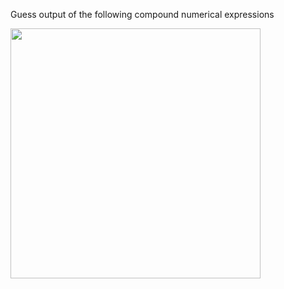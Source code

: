 Guess output of the following compound numerical expressions

<img src='https://github.com/McLarenCollege/foundations_public/raw/main/images/numerical-expressions-simple-1.png' width=400/>

